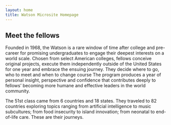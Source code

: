 ```yaml
---
layout: home
title: Watson Microsite Homepage
---
```


## Meet the fellows

Founded in 1968, the Watson is a rare window of time after college and pre-career for promising undergraduates to engage their deepest interests on a world scale. Chosen from select American colleges, fellows conceive original projects, execute them independently outside of the United States for one year and embrace the ensuing journey. They decide where to go, who to meet and when to change course The program produces a year of personal insight, perspective and confidence that contributes deeply to fellows’ becoming more humane and effective leaders in the world community.
 
The 51st class came from 6 countries and 18 states. They traveled to 82 countries exploring topics ranging from artificial intelligence to music subcultures; from food insecurity to island innovation; from neonatal to end-of-life care. These are their journeys.
